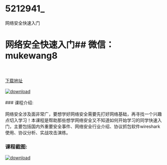 # 5212941_
网络安全快速入门
# 网络安全快速入门## 微信：mukewang8
<br/></br>[下载地址](http://www.36tz.cn/article/5212941 "下载地址")
<br/></br>[![download](http://36tz.cn/muke_img/2020_05_2-54-300x204.png "下载地址")](http://www.36tz.cn/article/5212941 "下载地址")
<br/></br>### 课程介绍:<br/></br>网络安全涉及面非常广，要想学好网络安全需要先打好网络基础，再寻找一个兴趣点切入学习！本课程是帮助那些想学网络安全又不知道如何开始学习的同学快速入门，主要包括国内外重要安全事件、网络安全行业介绍、协议抓包软件wireshark使用、协议分析、实战攻击演练。

### 课程截图:
[![download](http://36tz.cn/muke_img/2020_05_1-61.png "下载地址")](http://www.36tz.cn/article/5212941 "下载地址")
